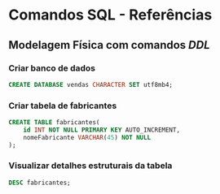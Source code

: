 # Comandos SQL - Referências

## Modelagem Física com comandos ***DDL***

### Criar banco de dados
```sql
CREATE DATABASE vendas CHARACTER SET utf8mb4;
```

### Criar tabela de fabricantes
```sql
CREATE TABLE fabricantes(
    id INT NOT NULL PRIMARY KEY AUTO_INCREMENT,
    nomeFabricante VARCHAR(45) NOT NULL
);
```

### Visualizar detalhes estruturais da tabela

```sql
DESC fabricantes;
```
